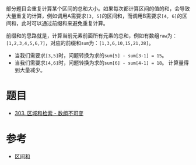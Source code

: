 
部分题目会重复计算某个区间的总和大小。如果每次都计算区间的值的和，会导致大量重复的计算，例如调用A需要求`[3, 5]`的区间和，而调用B需要求`[4, 6]`的区间和，此时可以通过前缀和来避免重复计算。

前缀和的思路就是，计算当前元素前面所有元素的总和，例如有数组`raw`为：`[1,2,3,4,5,6,7]`，对应的前缀和`sum`为：`[1,3,6,10,15,21,28]`。
- 当我们需要求`[3,5]`时，问题转换为求的`sum[5] - sum[3-1] = 15`。
- 当我们需要求`[4,6]`时，问题转换为求的`sum[6] - sum[4-1] = 18`。
计算量得到大量减少。

# 题目

- [303. 区域和检索 - 数组不可变](https://leetcode.cn/problems/range-sum-query-immutable/)

# 参考

- [区间和](https://programmercarl.com/kamacoder/0058.%E5%8C%BA%E9%97%B4%E5%92%8C.html#%E6%80%9D%E8%B7%AF)